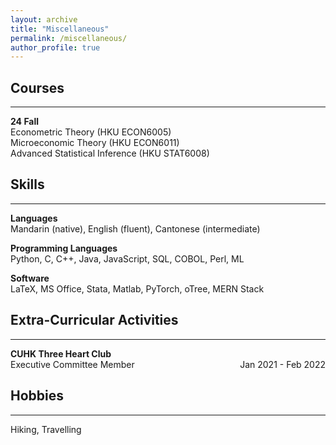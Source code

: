 ```yaml
---
layout: archive
title: "Miscellaneous"
permalink: /miscellaneous/
author_profile: true
---
```


## Courses
---
**24 Fall** \
Econometric Theory (HKU ECON6005) \
Microeconomic Theory (HKU ECON6011) \
Advanced Statistical Inference (HKU STAT6008)

## Skills
---
**Languages** \
Mandarin (native), English (fluent), Cantonese (intermediate)

**Programming Languages** \
Python, C, C++, Java, JavaScript, SQL, COBOL, Perl, ML

**Software** \
LaTeX, MS Office, Stata, Matlab, PyTorch, oTree, MERN Stack

## Extra-Curricular Activities
---
**CUHK Three Heart Club** \
Executive Committee Member <span style="float: right;">Jan 2021 - Feb 2022</span>

## Hobbies
---
Hiking, Travelling